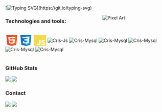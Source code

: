 [![Typing SVG](https://readme-typing-svg.demolab.com?font=Fira+Code&pause=1000&color=38C2FF&width=435&lines=Welcome+to+my+Github+profile!;Hi%2C+everyone!+I'm+Moch+Faris+Oldie.)](https://git.io/typing-svg)

<!-- <img src="https://github.com/user-attachments/assets/3dd95ed7-9349-404f-8506-a3ad9a4cf5fb" alt="Pixel Art" align="right" width="200"> -->
<img src="https://media1.tenor.com/m/YUzRkMOL-3EAAAAC/programming-computer-frog.gif" alt="Pixel Art" align="right" width="200">

### Technologies and tools:

<div style="display: inline_block"><br>
  <img align="center" alt="Cris-HTML" height="35" width="40" src="https://raw.githubusercontent.com/devicons/devicon/master/icons/html5/html5-original.svg">
  <img align="center" alt="Cris-CSS" height="35" width="40" src="https://raw.githubusercontent.com/devicons/devicon/master/icons/css3/css3-original.svg">
  <img align="center" alt="Cris-Js" height="35" width="40" src="https://raw.githubusercontent.com/devicons/devicon/master/icons/javascript/javascript-plain.svg">
  <img align="center" alt="Cris-Js" height="35" width="40" src="https://cdn.jsdelivr.net/gh/devicons/devicon@latest/icons/php/php-original.svg" />        
  <img align="center" alt= "Cris-Mysql" height="60" width="40" src="https://cdn.jsdelivr.net/gh/devicons/devicon/icons/mysql/mysql-original-wordmark.svg">
  <img align="center" alt= "Cris-Mysql" height="60" width="40" src="https://cdn.jsdelivr.net/gh/devicons/devicon@latest/icons/postgresql/postgresql-original-wordmark.svg" />
  <img align="center" alt= "Cris-Mysql" height="60" width="40" src="https://cdn.jsdelivr.net/gh/devicons/devicon@latest/icons/react/react-original.svg" />
  <img align="center" alt= "Cris-Mysql" height="60" width="40" src="https://cdn.jsdelivr.net/gh/devicons/devicon@latest/icons/vuejs/vuejs-original.svg" />
  <img align="center" alt= "Cris-Mysql" height="60" width="40" src="https://cdn.jsdelivr.net/gh/devicons/devicon@latest/icons/laravel/laravel-original.svg" />        
</div><br>

### GitHub Stats

<div align="center" style="display: flex; justify-content: between;">
  <a href="https://github.com/anacristinaneves">
    <img height="195px" src="https://github-readme-stats.vercel.app/api?username=oldie123&show_icons=true&theme=one_dark_pro&include_all_commits=true&count_private=true"/>
    <img height="195px" src="https://github-readme-stats.vercel.app/api/top-langs/?username=oldie123&layout=compact&langs_count=7&theme=one_dark_pro"/>
  </a>
</div>
    
### Contact

<div> 
  <a href="https://www.linkedin.com/in/faris-oldie" target="_blank"><img src="https://img.shields.io/badge/-LinkedIn-%230077B5?style=for-the-badge&logo=linkedin&logoColor=white" target="_blank"></a> 
  <a href="mailto:farisoldie@gmail.com"><img src="https://img.shields.io/badge/-Gmail-%23333?style=for-the-badge&logo=gmail&logoColor=white" target="_blank"></a>
</div>
